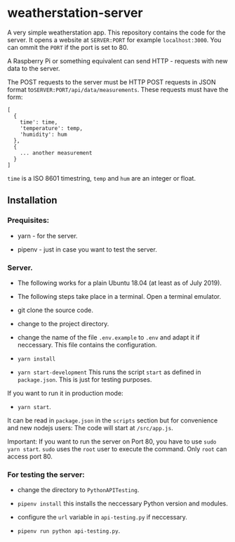 # weatherstation-server

A very simple weatherstation app. This repository contains the code for the server. 
It opens a website at `SERVER:PORT` for example `localhost:3000`. You can ommit the 
`PORT` if the port is set to 80.  

A Raspberry Pi or something equivalent can send HTTP - requests with new data to the server.

The POST requests to the server must be HTTP POST requests in JSON format 
to`SERVER:PORT/api/data/measurements`. These requests must have the form:

```
[
  { 
    time': time,
    'temperature': temp,
    'humidity': hum
  },
  {
    ... another measurement
  }
]
```
`time` is a ISO 8601 timestring, `temp`  and `hum` are an integer or float. 

## Installation

### Prequisites:

- yarn - for the server.

- pipenv - just in case you want to test the server.

### Server.

- The following works for a plain Ubuntu 18.04 (at least as of July 2019).

- The following steps take place in a terminal. Open a terminal emulator.

- git clone the source code.

- change to the project directory.

- change the name of the file `.env.example` to `.env` and adapt it if neccessary. This file contains the configuration.

- `yarn install`

- `yarn start-development` This runs the script `start` as defined in `package.json`. This is just for testing purposes. 

If you want to run it in production mode:

- `yarn start`.

It can be read in `package.json` in the `scripts` section but for convenience and new nodejs users:
The code will start at `/src/app.js`.

Important: If you want to run the server on Port 80, you have to use `sudo yarn start`. `sudo` uses the `root` user to execute the command.
Only `root` can access port 80.

### For testing the server:

- change the directory to `PythonAPITesting`. 

- `pipenv install` this installs the neccessary Python version and modules.

- configure the `url` variable in `api-testing.py` if neccessary.

- `pipenv run python api-testing.py`. 